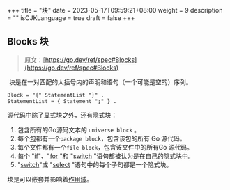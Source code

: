 +++
title = "块"
date = 2023-05-17T09:59:21+08:00
weight = 9
description = ""
isCJKLanguage = true
draft = false
+++
## Blocks 块

> 原文：[https://go.dev/ref/spec#Blocks](https://go.dev/ref/spec#Blocks)

​	块是在一对匹配的大括号内的声明和语句（一个可能是空的）序列。

```
Block = "{" StatementList "}" .
StatementList = { Statement ";" } .
```

源代码中除了显式块之外，还有隐式块：

1. 包含所有的Go源码文本的 `universe block` 。
2. 每个[包](../Packages)都有一个`package block`，包含该包的所有 Go 源代码。
3. 每个文件都有一个`file block`，包含该文件中的所有Go 源代码。
4. 每个 "[if](../Statements#if-statements---if-语句)"、"[for](../Statements#for-statements----for-语句) "和 "[switch](../Statements#switch-statements----switch-语句) "语句都被认为是在自己的隐式块中。
5. "[switch](../Statements#switch-statements----switch-语句)"或 "[select](../Statements#select-statements---select-语句) "语句中的每个子句都是一个隐式块。

块是可以嵌套并影响着[作用域](../DeclarationsAndScope)。